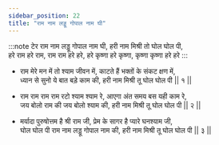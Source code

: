 ```yaml
---
sidebar_position: 22
title: "राम नाम लड्डू गोपाल नाम घी"
---
```


:::note टेर
राम नाम लड्डू गोपाल नाम घी, हरी नाम मिश्री तो घोल घोल पी,<br/>
हरे राम हरे राम, राम राम हरे हरे, हरे कृष्णा हरे कृष्णा, कृष्णा कृष्णा हरे हरे
:::

- राम मेरे मन में तो श्याम जीवन में, काटते हैं भक्तों के संकट क्षण में, <br/>
ध्यान से सुनो ये बात बड़े काम की, हरी नाम मिश्री तू घोल घोल पी 		    || १ || 

- राम राम राम राम रटो श्याम श्याम रे, आएगा अंत समय बस यही काम रे,<br/>
जय बोलो राम की जय बोलो श्याम की, हरी नाम मिश्री तू घोल घोल पी 		 || २ || 

- मर्यादा पुरुषोत्तम है श्री राम जी, प्रेम के सागर है प्यारे घनश्याम जी,<br/>
घोल घोल पी राम नाम लड्डू गोपाल नाम की, हरी नाम मिश्री तू घोल घोल पी 	|| ३ || 
